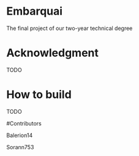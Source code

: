# Embarquai
The final project of our two-year technical degree

# Acknowledgment
TODO

# How to build
TODO

#Contributors

Balerion14

Sorann753
